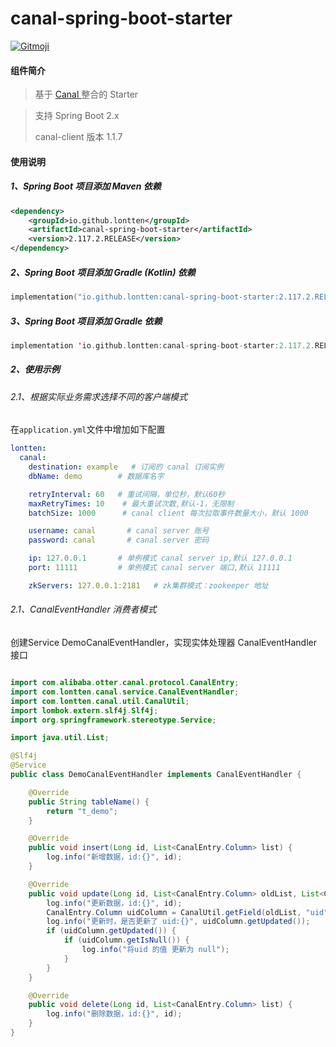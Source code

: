 

# canal-spring-boot-starter

<a href="https://gitmoji.dev">
  <img
    src="https://img.shields.io/badge/gitmoji-%20😜%20😍-FFDD67.svg?style=flat-square"
    alt="Gitmoji"
  />
</a>

#### 组件简介

> 基于 [Canal ](https://github.com/alibaba/canal) 整合的 Starter


> 支持 Spring Boot 2.x
> 
> canal-client 版本 1.1.7

#### 使用说明

##### 1、Spring Boot 项目添加 Maven 依赖

``` xml
<dependency>
    <groupId>io.github.lontten</groupId>
    <artifactId>canal-spring-boot-starter</artifactId>
    <version>2.117.2.RELEASE</version>
</dependency>
```

##### 2、Spring Boot 项目添加 Gradle (Kotlin) 依赖

``` kotlin
implementation("io.github.lontten:canal-spring-boot-starter:2.117.2.RELEASE")
```

##### 3、Spring Boot 项目添加 Gradle 依赖

``` kotlin
implementation 'io.github.lontten:canal-spring-boot-starter:2.117.2.RELEASE'
```

##### 2、使用示例

###### 2.1、根据实际业务需求选择不同的客户端模式

在`application.yml`文件中增加如下配置

```yaml
lontten:
  canal:
    destination: example   # 订阅的 canal 订阅实例
    dbName: demo        # 数据库名字

    retryInterval: 60   # 重试间隔，单位秒，默认60秒
    maxRetryTimes: 10    # 最大重试次数,默认-1，无限制
    batchSize: 1000      # canal client 每次拉取事件数量大小，默认 1000

    username: canal       # canal server 账号
    password: canal       # canal server 密码

    ip: 127.0.0.1       # 单例模式 canal server ip,默认 127.0.0.1
    port: 11111         # 单例模式 canal server 端口,默认 11111

    zkServers: 127.0.0.1:2181   # zk集群模式：zookeeper 地址


```

###### 2.1、CanalEventHandler 消费者模式

创建Service DemoCanalEventHandler，实现实体处理器 CanalEventHandler 接口

```java

import com.alibaba.otter.canal.protocol.CanalEntry;
import com.lontten.canal.service.CanalEventHandler;
import com.lontten.canal.util.CanalUtil;
import lombok.extern.slf4j.Slf4j;
import org.springframework.stereotype.Service;

import java.util.List;

@Slf4j
@Service
public class DemoCanalEventHandler implements CanalEventHandler {

    @Override
    public String tableName() {
        return "t_demo";
    }

    @Override
    public void insert(Long id, List<CanalEntry.Column> list) {
        log.info("新增数据，id:{}", id);
    }

    @Override
    public void update(Long id, List<CanalEntry.Column> oldList, List<CanalEntry.Column> newList) {
        log.info("更新数据，id:{}", id);
        CanalEntry.Column uidColumn = CanalUtil.getField(oldList, "uid");
        log.info("更新时，是否更新了 uid:{}", uidColumn.getUpdated());
        if (uidColumn.getUpdated()) {
            if (uidColumn.getIsNull()) {
                log.info("将uid 的值 更新为 null");
            }
        }
    }

    @Override
    public void delete(Long id, List<CanalEntry.Column> list) {
        log.info("删除数据，id:{}", id);
    }
}

```
